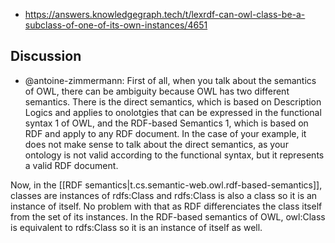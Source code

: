 
- https://answers.knowledgegraph.tech/t/lexrdf-can-owl-class-be-a-subclass-of-one-of-its-own-instances/4651

## Discussion

- @antoine-zimmermann: First of all, when you talk about the semantics of OWL, there can be ambiguity because OWL has two different semantics. There is the direct semantics, which is based on Description Logics and applies to onolotgies that can be expressed in the functional syntax 1 of OWL, and the RDF-based Semantics 1, which is based on RDF and apply to any RDF document. In the case of your example, it does not make sense to talk about the direct semantics, as your ontology is not valid according to the functional syntax, but it represents a valid RDF document.

Now, in the [[RDF semantics|t.cs.semantic-web.owl.rdf-based-semantics]], classes are instances of rdfs:Class and rdfs:Class is also a class so it is an instance of itself. No problem with that as RDF differenciates the class itself from the set of its instances. In the RDF-based semantics of OWL, owl:Class is equivalent to rdfs:Class so it is an instance of itself as well.